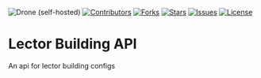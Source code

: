 ![Drone (self-hosted)](https://img.shields.io/drone/build/michigg/lector_building_api?server=https%3A%2F%2Fdrone.github.michigg.de&style=for-the-badge)
[![Contributors](https://img.shields.io/github/contributors/michigg/lector_building_api.svg?style=for-the-badge)](https://github.com/michigg/lector_building_api)
[![Forks](https://img.shields.io/github/forks/michigg/lector_building_api.svg?style=for-the-badge)](https://github.com/michigg/lector_building_api)
[![Stars](https://img.shields.io/github/stars/michigg/lector_building_api.svg?style=for-the-badge)](https://github.com/michigg/lector_building_api)
[![Issues](https://img.shields.io/github/issues/michigg/lector_building_api.svg?style=for-the-badge)](https://github.com/michigg/lector_building_api)
[![License](https://img.shields.io/github/license/michigg/lector_building_api.svg?style=for-the-badge)](https://github.com/michigg/lector_building_api)

# Lector Building API
An api for lector building configs
